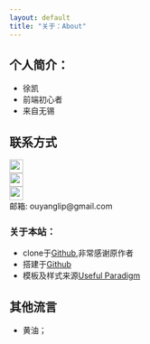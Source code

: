 ```yaml
---
layout: default
title: "关于：About"
---
```


## 个人简介：

* 徐凯
* 前端初心者
* 来自无锡

## 联系方式

<p class="contact">
 <a href="http://weibo.com/u/1767718264" title="微博联系我"><img src="http://www.sinaimg.cn/blog/developer/wiki/LOGO_32x32.png" width="24" height="24" style="display:inline-block;vertical-align:middle"></a><br/>
        <a href="https://www.zhihu.com/people/ze-yu-83/activities" title="知乎联系我"><img src="http://www.zhihu.com/favicon.ico" width="24" height="24" style="display:inline-block;vertical-align:middle"></a><br/>
 <a href="https://github.com/LippiOuYang" title="Github联系我"><img src="http://www.github.com/favicon.ico" width="24" height="24" style="display:inline-block;vertical-align:middle"></a><br/>
邮箱: ouyanglip@gmail.com 
</p>

### 关于本站：
* clone于[Github](https://github.com/LippiOuYang/LippiOuYang.github.io),非常感谢原作者
* 搭建于[Github](https://github.com/xukai233/xukaiblog)
* 模板及样式来源[Useful Paradigm](http://usefulparadigm.com/)


## 其他流言
* 黄油；

